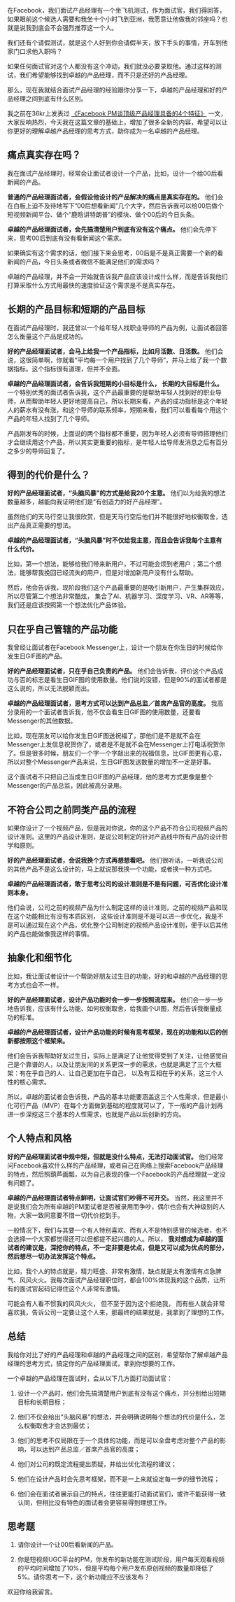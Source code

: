 在Facebook，我们面试产品经理有一个坐飞机测试，作为面试官，我们得回答，如果眼前这个候选人需要和我坐十个小时飞到亚洲，我愿意让他做我的邻座吗？也就是说我到底会不会强烈推荐这一个人。

我们还有个请假测试，就是这个人好到你会请假半天，放下手头的事情，开车到他家门口求他入职吗？

如果任何面试官对这个人都没有这个冲动，我们就没必要录取他。通过这样的测试，我们希望能够找到卓越的产品经理，而不只是还好的产品经理。

那么，现在我就结合面试产品经理的经验跟你分享一下，卓越的产品经理和好的产品经理之间到底有什么区别。

我之前在36kr上发表过 [《Facebook PM谈顶级产品经理具备的4个特征》](https://36kr.com/p/5107620.html) 一文，大家反响热烈，今天我在这篇文章的基础上，增加了很多全新的内容，希望可以让你更好的理解卓越产品经理的思考方式，助你成为一名卓越的产品经理。

## 痛点真实存在吗？

我在面试产品经理时，经常会让面试者设计一个产品，比如，设计一个给00后看新闻的产品。

**普通的产品经理面试者，会假设他设计的产品解决的痛点是真实存在的。** 他们会在白板上迫不及待地写下”00后想看新闻”几个大字，然后告诉我可以给00后做个短视频新闻平台、做个“鹿晗讲特朗普”的模块、做个00后的今日头条。

**卓越的产品经理面试者，会先搞清楚用户到底有没有这个痛点。** 他们会先停下来，思考00后到底有没有看新闻这个需求。

如果确实有这个需求的话，他们接下来会思考，00后是不是真正需要一个新的看新闻的产品，今日头条或者微信不能满足他们的需求吗？

卓越的产品经理，并不会一开始就告诉我产品应该设计成什么样，而是告诉我他们打算采取什么方式用最快的速度验证这个需求是不是真实存在。

## 长期的产品目标和短期的产品目标

在面试产品经理时，我还曾以一个给年轻人找职业导师的产品为例，让面试者回答怎么衡量这个产品是成功的。

**好的产品经理面试者，会马上给我一个产品指标，比如月活数、日活数。** 他们会说，这很简单啊，你就看“平均每一个用户找到了几个导师”，并马上给了我一个数据指标。这个指标很有道理，但并不全面。

**卓越的产品经理面试者，会告诉我短期的小目标是什么， 长期的大目标是什么。** 一个特别优秀的面试者告诉我，这个产品最重要的是帮助年轻人找到好的职业导师，从而帮助年轻人更好地提高自己，所以长期来看，产品的成功指标是这个年轻人的薪水有没有涨，和这个导师的联系频率，短期来看，我们可以看看每个用这个产品的年轻人找到了几个导师。

产品刚发布的时候，上面说的两个指标都不重要，因为年轻人必须有导师搭理他们才会继续用这个产品，所以其实更重要的指标，是年轻人给导师发消息之后有百分之多少的导师回复了。

## 得到的代价是什么？

**好的产品经理面试者，“头脑风暴”的方式是给我20个主意。** 他们以为给我的想法数量越多，越能向我证明他们是“有创造力的好产品经理”。

虽然他们的天马行空让我很欣赏，但是天马行空后他们并不能很好地权衡取舍，选出产品真正需要的想法。

**卓越的产品经理面试者，“头脑风暴”时不仅给我主意，而且会告诉我每个主意有什么代价。**

比如，第一个想法，能够给我们带来新用户，不过可能会烦到老用户；第二个想法，能够帮我挽回已经流失的用户，但是对增加新用户没有什么帮助。

然后，他会告诉我，现阶段我们这个产品最重要的是吸引新用户，产生集群效应，所以尽管第二个想法非常酷炫， 集合了AI、机器学习、深度学习、VR、AR等等，我们还是应该按照第一个想法优化产品体验。

## 只在乎自己管辖的产品功能

我曾经让面试者在Facebook Messenger上，设计一个朋友在你生日的时候给你发生日GIF图的产品。

**好的产品经理面试者，只在乎自己负责的产品。** 他们会告诉我，评价这个产品成功与否的标志是看生日GIF图的使用数量。他们说的没错，但是90%的面试者都是这么说的，所以无法脱颖而出。

**卓越的产品经理面试者，思考方式可以达到产品总监／首席产品官的高度。** 我高分录用的一个面试者告诉我，他不仅会看生日GIF图的使用数量，还要看Messenger的其他数据。

比如，现在朋友可以给你发生日GIF图送祝福了，那他们是不是就不会在Messenger上发信息祝贺你了，或者是不是就不会在Messenger上打电话祝贺你了。但是很多时候，朋友们一个字一个字敲出来的祝福信息，比GIF图更有心意，所以对整个Messenger产品来说，生日GIF图发送数量的增加不一定是好事。

这个面试者不只把自己当成生日GIF图的产品经理，他的思考方式更像是整个Messenger的产品总监，因此被高分录用。

## 不符合公司之前同类产品的流程

如果你设计了一个视频产品，但是我对你说，你的这个产品不符合公司视频产品的设计准则。这里的产品设计准则，是说公司制定的针对产品线中所有产品的设计哲学和原则。

**好的产品经理面试者，会说我换个方式再想想看吧。** 他们很听话，一听我说公司的其他产品不是这么设计的，马上就说那我换一个功能，或者换一种方式吧。

**卓越的产品经理面试者，敢于思考公司的设计准则是不是有问题，可否优化设计准则本身。**

他们会说，公司之前的视频产品为什么制定这样的设计准则，之前的视频产品和现在这个功能相比有没有本质区别， 这些设计准则是不是可以进一步优化，我是不是可以通过现在这个产品，优化整个公司制定的视频产品设计准则，便于以后其他的产品也能做像我这样的事情。

## 抽象化和细节化

比如，我让面试者设计一个帮助好朋友过生日的功能，好的和卓越的产品经理的思考方式也会不一样。

**好的产品经理面试者，设计产品功能时会一步一步按照流程来。** 他们会一步一步地告诉我，应该有什么功能、如何权衡取舍，给我画个UI图，然后告诉我衡量成功的标准。

**卓越的产品经理面试者，设计产品功能的时候有思考框架，现在的功能和以后的创新都按照这个框架来。**

他们会告诉我帮助好友过生日，实际上是满足了让他觉得受到了关注，让他感觉自己是个靠谱的人，以及让朋友间的关系更深一步的需求，也就是满足了三个大框架：有在乎自己的人、让自己更加在乎自己， 以及有互相在乎的关系，这三个人性的核心需求。

所以，卓越的面试者会告诉我，产品的基本功能要涵盖这三个人性需求，但是最小化可行产品（MVP）在每个方面做到基础的程度就可以了，下一版的产品计划再进一步深挖这三个基本的人性需求，也就是产品以后创新的方向。

## 个人特点和风格

**好的产品经理面试者中规中矩，但就是没什么特点，无法打动面试官。** 他们经常问Facebook喜欢什么样的产品经理，或者自己在网络上搜索Facebook产品经理的特点，然后照葫芦画瓢，以为自己表现的像一个Facebook的产品经理就一定没有问题了。

**卓越的产品经理面试者特点鲜明，让面试官们吵得不可开交。** 当然，我这里并不是说我们会为所有卓越的PM面试者是否被录用而争吵，偶尔也会有大神级别的人物，大家一致同意要不惜一切代价挖到手。

一般情况下，我们与其要一个有人特别喜欢、而有人不是特别感冒的候选者，也不会选择一个大家都觉得还可以但都提不起兴趣的人。所以， **我对想成为卓越的面试者的建议是，深挖你的特点，不一定非要是优点，但是又可以成为优点的部分，然后想尽一切办法发挥这个特点。**

比如，我个人的特点就是，精力旺盛、非常有激情，缺点就是太有激情有点急脾气、风风火火。我每次面试产品经理职位时，都会100%体现我的这个品质，让所有的面试官起码记得住这个人非常有激情。

可能会有人看不惯我的风风火火， 但不至于因为这个拒绝我， 而有些人就会非常喜欢我，告诉公司一定要让这个人来，那最终的结果就是，我拿到了理想的工作。

## 总结

我给你对比了好的产品经理和卓越的产品经理之间的区别，希望帮你了解卓越产品经理的思考方式，搞定你的产品经理面试，拿到你想要的工作。

一个卓越的产品经理在面试时，会从以下几方面打动面试官：

1. 设计一个产品时，他们会先搞清楚用户到底有没有这个痛点，并分别给出短期目标和长期目标；

2. 他们不仅会给出“头脑风暴”的想法，并会明确说明每个想法的代价是什么，怎么权衡取舍才会达到最优；

3. 他们的思考不仅局限在于一个具体的功能，而是可以全盘考虑对整个产品的影响，可以达到产品总监／首席产品官的高度；

4. 他们对公司的既定流程提出质疑，并给出优化流程的建议；

5. 他们在设计产品时会先思考框架，而不是一上来就设定每一步的细节流程；

6. 他们会在面试者展示自己的特点，往往更能打动面试官们，或许不能获得一致认同，但相比没有特色的面试者会更容易得到理想工作。


## 思考题

1. 请你设计一个让00后看新闻的产品。

2. 你是短视频UGC平台的PM，你发布的新功能在测试阶段，用户每天观看视频的平均时间增加了10%，但是平均每个用户发布原创视频的数量却降低了5%。请你思考一下，这个新功能应不应该发布？


欢迎你给我留言。